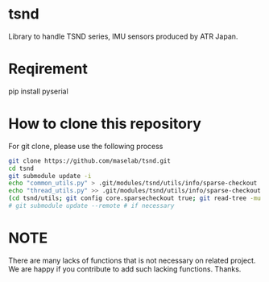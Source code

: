 # tsnd
Library to handle TSND series, IMU sensors produced by ATR Japan.

# Reqirement
 pip install pyserial

# How to clone this repository
For git clone, please use the following process
```Bash
git clone https://github.com/maselab/tsnd.git
cd tsnd
git submodule update -i
echo "common_utils.py" > .git/modules/tsnd/utils/info/sparse-checkout
echo "thread_utils.py" >> .git/modules/tsnd/utils/info/sparse-checkout
(cd tsnd/utils; git config core.sparsecheckout true; git read-tree -mu HEAD)
# git submodule update --remote # if necessary
```

# NOTE
There are many lacks of functions that is not necessary on related project.
We are happy if you contribute to add such lacking functions. Thanks.

